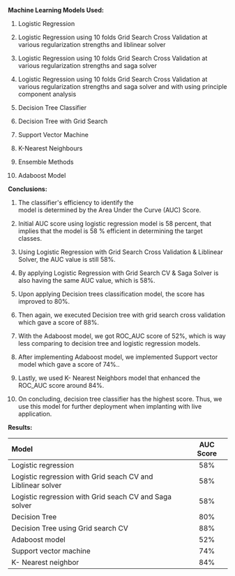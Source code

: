 **Machine Learning Models Used:**

1) Logistic Regression

2) Logistic Regression using 10 folds Grid Search Cross Validation at various regularization strengths and liblinear solver

3) Logistic Regression using 10 folds Grid Search Cross Validation at various regularization strengths and saga solver

4) Logistic Regression using 10 folds Grid Search Cross Validation at various regularization strengths and saga solver and with using principle component analysis

5) Decision Tree Classifier

6) Decision Tree with Grid Search

7) Support Vector Machine

8) K-Nearest Neighbours

9) Ensemble Methods

10) Adaboost Model

**Conclusions:**

1) The classifier's efficiency to identify the model is determined by the Area Under the Curve (AUC) Score.

2) Initial AUC score using logistic regression model is 58 percent, that implies that the model is 58 % efficient in determining the target classes.

3) Using Logistic Regression with Grid Search Cross Validation & Liblinear Solver, the AUC value is still 58%.

4) By applying Logistic Regression with Grid Search CV & Saga Solver is also having the same AUC value, which  is 58%.

5) Upon applying Decision trees classification model, the score has improved to 80%.

6) Then again, we executed Decision tree with grid search cross validation which gave a score of 88%.

7) With the Adaboost model, we got ROC_AUC score of 52%, which is way less comparing to decision tree and logistic regression models.

8) After implementing Adaboost model, we implemented Support vector model which gave a score of 74%..

9) Lastly, we used K- Nearest Neighbors model that enhanced the ROC_AUC score around 84%.

10) On concluding, decision tree classifier has the highest score. Thus, we use this model for further deployment when implanting with live application.

**Results:**

| Model      | AUC Score |
| :---        |    :----:   |
| Logistic regression      | 58% | 
| Logistic regression with Grid seach CV and Liblinear solver    | 58% | 
| Logistic regression with Grid seach CV and Saga solver     | 58% | 
| Decision Tree   | 80% | 
|  Decision Tree using Grid search CV    | 88% | 
| Adaboost model | 52% | 
| Support vector machine     | 74% | 
| K- Nearest neighbor | 84%    |
